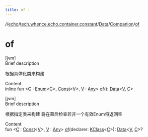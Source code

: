 ```yaml
---
title: of -
---
```

//[echo](../../../index.md)/[tech.whence.echo.container.constant](../../index.md)/[Data](../index.md)/[Companion](index.md)/[of](of.md)



# of  
[jvm]  
Brief description  


根据具体化类来构建

  
Content  
inline fun <[C](of.md) : [Enum](https://kotlinlang.org/api/latest/jvm/stdlib/kotlin/-enum/index.html)<[C](of.md)>, [Const](../../-const/index.md)<[V](of.md)>, [V](of.md) : [Any](https://kotlinlang.org/api/latest/jvm/stdlib/kotlin/-any/index.html)> [of](of.md)(): [Data](../index.md)<[V](of.md), [C](of.md)>  


[jvm]  
Brief description  


根据指定类来构建 将在幕后检查若非一个有效Enum将返回空

  
Content  
fun <[C](of.md) : [Const](../../-const/index.md)<[V](of.md)>, [V](of.md) : [Any](https://kotlinlang.org/api/latest/jvm/stdlib/kotlin/-any/index.html)> [of](of.md)(declarer: [KClass](https://kotlinlang.org/api/latest/jvm/stdlib/kotlin.reflect/-k-class/index.html)<[C](of.md)>): [Data](../index.md)<[V](of.md), [C](of.md)>?  



